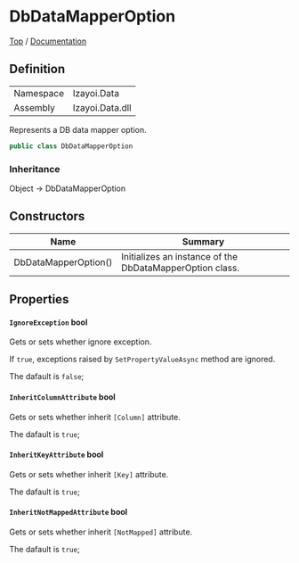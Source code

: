 # DbDataMapperOption

[Top](../../../README.md) / [Documentation](../../Documentation.md)

## Definition

|||
|--|--|
|Namespace|Izayoi.Data|
|Assembly|Izayoi.Data.dll|

Represents a DB data mapper option.

~~~csharp
public class DbDataMapperOption
~~~

### Inheritance
Object -> DbDataMapperOption

## Constructors

|Name|Summary|
|--|--|
|DbDataMapperOption()|Initializes an instance of the DbDataMapperOption class.|

## Properties

#### `IgnoreException` bool

Gets or sets whether ignore exception.

If `true`, exceptions raised by `SetPropertyValueAsync` method are ignored.

The dafault is `false`;

#### `InheritColumnAttribute` bool

Gets or sets whether inherit `[Column]` attribute.

The dafault is `true`;

#### `InheritKeyAttribute` bool

Gets or sets whether inherit `[Key]` attribute.

The dafault is `true`;

#### `InheritNotMappedAttribute` bool

Gets or sets whether inherit `[NotMapped]` attribute.

The dafault is `true`;
